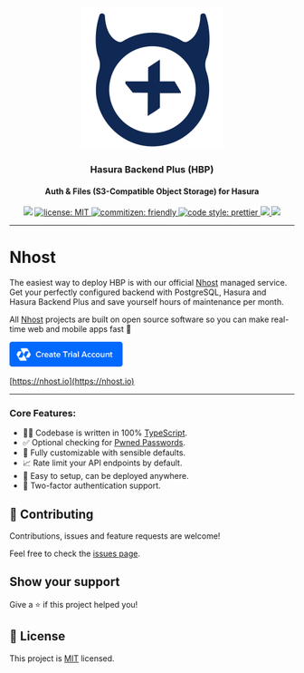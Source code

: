 <p align="center">
  <a href="https://github.com/nhost/hasura-backend-plus">
    <img src="docs/.vuepress/public/logo.png" width="250px" alt="HBP" />
  </a>
</p>

<h3 align="center">Hasura Backend Plus (HBP)</h3>
<h4 align="center">Auth & Files (S3-Compatible Object Storage) for Hasura</h4>

<p align="center">
  <img
    src="https://img.shields.io/badge/version-2.0.0-blue.svg?cacheSeconds=2592000"
  />

  <a href="LICENSE">
    <img
      src="https://img.shields.io/badge/license-MIT-yellow.svg"
      alt="license: MIT"
    />
  </a>

  <a href="https://commitizen.github.io/cz-cli">
    <img
      src="https://img.shields.io/badge/commitizen-friendly-brightgreen.svg"
      alt="commitizen: friendly"
    />
  </a>

  <a href="https://prettier.io">
    <img
      src="https://img.shields.io/badge/code_style-prettier-ff69b4.svg"
      alt="code style: prettier"
    />
  </a>
  <a href="https://github.com/nhost/hasura-backend-plus/actions?query=workflow%3ATest+branch%3Av2+event%3Apush">
    <img
      src="https://github.com/nhost/hasura-backend-plus/workflows/Test/badge.svg?branch=v2"
    />
  </a>
  <a href="https://codecov.io/gh/nhost/hasura-backend-plus/branch/v2">
    <img
      src="https://codecov.io/gh/nhost/hasura-backend-plus/branch/v2/graph/badge.svg"
    />
  </a>
</p>

---

# Nhost

The easiest way to deploy HBP is with our official [Nhost](https://nhost.io) managed service. Get your perfectly configured backend with PostgreSQL, Hasura and Hasura Backend Plus and save yourself hours of maintenance per month.

All [Nhost](https://nhost.io) projects are built on open source software so you can make real-time web and mobile apps fast 🚀

<a href="https://nhost.io/register">
  <img
    src="docs/.vuepress/public/nhost-register-button.png"
    width="200px"
  />
</a>

[https://nhost.io](https://nhost.io)

---

### Core Features:

- 👨‍💻 Codebase is written in 100% [TypeScript](https://www.typescriptlang.org).
- ✅ Optional checking for [Pwned Passwords](#pwned-passwords).
- 🎨 Fully customizable with sensible defaults.
- 📈 Rate limit your API endpoints by default.
- 🚀 Easy to setup, can be deployed anywhere.
- 🔑 Two-factor authentication support.

## 🤝 Contributing

Contributions, issues and feature requests are welcome!

Feel free to check the [issues page](https://github.com/nhost/hasura-backend-plus/issues).

## Show your support

Give a ⭐️ if this project helped you!

## 📝 License

This project is [MIT](LICENSE) licensed.
